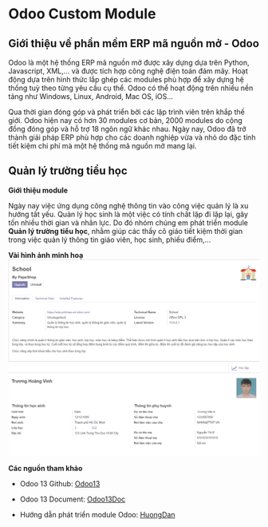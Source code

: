 
# Odoo Custom Module
## Giới thiệu về phần mềm ERP mã nguồn mở - Odoo

Odoo là một hệ thống ERP mã nguồn mở được xây dựng dựa trên Python, Javascript, XML,... và được tích hợp  công nghệ điện toán đám mây. Hoạt động dựa trên hình thức lắp ghép các modules phù hợp để xây dựng hệ thống tuỳ theo từng yêu cầu cụ thể. Odoo có thể hoạt động trên nhiều nền tảng như Windows, Linux, Android, Mac OS, iOS…

Qua thời gian đóng góp và phát triển bởi các lập trình viên trên khắp thế giới. Odoo hiện nay có hơn 30 modules cơ bản, 2000 modules do cộng đồng đóng góp và hỗ trợ 18 ngôn ngữ khác nhau. Ngày nay, Odoo đã trở thành giải pháp ERP phù hợp cho các doanh nghiệp vừa và nhỏ do đặc tính tiết kiệm chi phí mà một hệ thống mã nguồn mở mang lại.


## Quản lý trường tiểu học

**Giới thiệu module**

Ngày nay việc ứng dụng công nghệ thông tin vào công việc quản lý là xu hướng tất yếu. 
Quản lý học sinh là một việc có tính chất lặp đi lặp lại, gây tốn nhiều thời gian và nhân lực.
Do đó nhóm chúng em phát triển module **Quản lý trường tiểu học**, nhằm giúp các thầy cô giáo tiết kiệm thời gian trong việc quản lý thông tin giáo viên, học sinh, phiếu điểm,...

**Vài hình ảnh minh hoạ**
 ![Module Info](/screenshots/module_information.PNG)
 ![Student Info](/screenshots/student_information.PNG)


**Các nguồn tham khảo**

* Odoo 13 Github: [Odoo13](https://github.com/odoo/odoo)

* Odoo 13 Document: [Odoo13Doc](https://www.odoo.com/documentation/13.0/howtos/backend.html)

* Hướng dẫn phát triển module Odoo: [HuongDan](https://dammecode.wordpress.com/2018/07/28/odoo/)